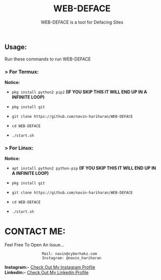 <h1 align="center">WEB-DEFACE</h1>
<p align="center">WEB-DEFACE is a tool for Defacing Sites</p><br>

## Usage:

Run these commands to run WEB-DEFACE

### > For Termux:
**Notice:**
* `pkg install python2 pip2`     **(IF YOU SKIP THIS IT WILL END UP IN A INFINITE LOOP)**

* `pkg install git`

* `git clone https://github.com/navin-hariharan/WEB-DEFACE`

* `cd WEB-DEFACE`

* `./start.sh`

### > For Linux:
**Notice:**

* `apt install python2 python-pip`    **(IF YOU SKIP THIS IT WILL END UP IN A INFINITE LOOP)**

* `pkg install git`

* `git clone https://github.com/navin-hariharan/WEB-DEFACE`

* `cd WEB-DEFACE`

* `./start.sh`

# CONTACT ME:

Feel Free To Open An Issue...

```
                 Mail: navin@cyberhakz.com
                 Instagram: @navin_hariharan
```

**Instagram:-** <a href="https://www.instagram.com/navin_hariharan/">Check Out My Instagram Profile</a><br>
**Linkedin:-** <a href="https://www.linkedin.com/in/navin-hariharan/">Check Out My Linkedin Profile</a>
